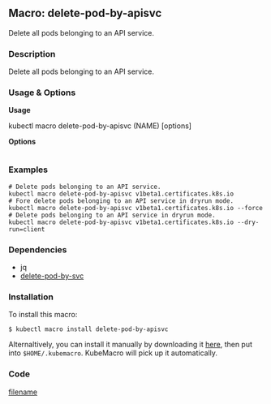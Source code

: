 ## Macro: delete-pod-by-apisvc

Delete all pods belonging to an API service.

<!-- tabs:start -->

### **Description**


Delete all pods belonging to an API service.



### **Usage & Options**

**Usage**

kubectl macro delete-pod-by-apisvc (NAME) [options]

**Options**

```

```

### **Examples**

```shell
# Delete pods belonging to an API service.
kubectl macro delete-pod-by-apisvc v1beta1.certificates.k8s.io
# Fore delete pods belonging to an API service in dryrun mode.
kubectl macro delete-pod-by-apisvc v1beta1.certificates.k8s.io --force
# Delete pods belonging to an API service in dryrun mode.
kubectl macro delete-pod-by-apisvc v1beta1.certificates.k8s.io --dry-run=client

```

### **Dependencies**

* jq
* [delete-pod-by-svc](docs/delete-pod-by-svc.md)

### **Installation**

To install this macro:
```shell
$ kubectl macro install delete-pod-by-apisvc
```

Alternaltively, you can install it manually by downloading it [here](../bin/delete-pod-by-apisvc.sh), then put into `$HOME/.kubemacro`. KubeMacro will pick up it automatically.

### **Code**

[filename](../bin/delete-pod-by-apisvc.sh ':include :type=code shell')

<!-- tabs:end -->
